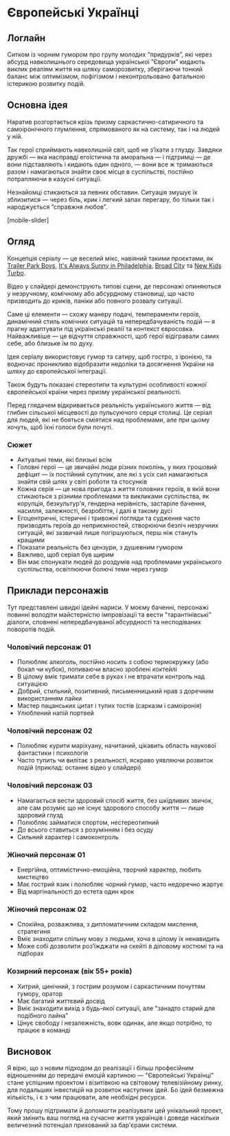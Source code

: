 # Європейські Українці

## Логлайн

Ситком із чорним гумором про групу молодих “придурків”, які через абсурд навколишнього середовища української ”Європи” кидають виклик реаліям життя на шляху саморозвитку, зберігаючи тонкий баланс між оптимізмом, пофігізмом і неконтрольовано фатальною істерикою розвитку подій.

## Основна ідея

Наратив розгортається крізь призму саркастично-сатиричного та самоіронічного глумлення, спрямованого як на систему, так і на людей у ній.

Так герої сприймають навколишній світ, щоб не з’їхати з глузду. Завдяки дружбі — яка насправді егоїстична та аморальна — і підтримці — де вони підставляють і кидають один одного, — вони все ж тримаються разом і намагаються знайти своє місце в суспільстві, постійно потрапляючи в казусні ситуації.

Незнайомці стикаються за певних обставин. Ситуація змушує їх зблизитися — через біль, крик і легкий запах перегару, бо тільки так і народжується ”справжня любов”.

[mobile-slider]

## Огляд

Концепція серіалу — це веселий мікс, навіяний такими проєктами, як [Trailer Park Boys](https://www.imdb.com/title/tt0290988/), [It's Always Sunny in Philadelphia](https://www.imdb.com/title/tt0472954/), [Broad City](https://www.imdb.com/title/tt2578560/) та [New Kids Turbo](https://www.imdb.com/title/tt1648112/).

Відео у слайдері демонструють типові сцени, де персонажі опиняються у незручному, комічному або абсурдному становищі, що часто призводить до криків, паніки або повного розвалу ситуації. 

Саме ці елементи — схожу манеру подачі, темпераменти героїв, динамічний стиль комічних ситуацій та непередбачуваність подій — я прагну адаптувати під українські реалії та контекст євросовка. Найважливіше — це відчуття справжності, щоб герої відігравали самих себе, або близьке їм по духу.

Ідея серіалу використовує гумор та сатиру, щоб гостро, з іронією, та водночас проникливо відобразити недоліки та досягнення України на шляху до європейської інтеграції. 

Також будуть показані стереотипи та культурні особливості кожної європейської країни через призму української реальності.

Перед глядачем відкривається реальність українського життя — від глибин сільської місцевості до пульсуючого серця столиці. Це серіал для людей, які не бояться сміятися над проблемами, але при цьому хочуть, щоб їхні голоси були почуті.

### Сюжет

- Актуальні теми, які близькі всім
- Головні герої — це звичайні люди різних поколінь, у яких грошовий дефіцит — їх постійний супутник, але які з усіх сил намагаються знайти свій шлях у світі роботи та стосунків
- Кожна серія — це нова пригода з життя головних героїв, в якій вони стикаються з різними проблемами та викликами суспільства, як корупція, безкультур'я, гендерна нерівність, застаріле бачення, насилля, залежності, безробіття, і далі в такому дусі
- Егоцентричні, істеричні і тривожні погляди та судження часто призводять героїв до неприємностей, створюючи безліч незручних ситуацій, які зазвичай лише погіршуються, перш ніж стануть кращими
- Показати реальність без цензури, з душевним гумором
- Важливо, щоб серіал був щирим
- Він має спонукати людей до роздумів над проблемами українського суспільства, освітлюючи болючі теми через гумор

## Приклади персонажів

Тут представлені швидкі ідейні нариси. У моєму баченні, персонажі повинні володіти майстерністю імпровізації та вести "тарантінівські" діалоги, сповнені непередбачуваної абсурдності та несподіваних поворотів подій.

### Чоловічий персонаж 01

- Полюбляє алкоголь, постійно носить з собою термокружку (або бокал чи кубок), попиваючи власно зроблені коктейлі
- В цілому вміє тримати себе в руках і не втрачати контроль над ситуацією
- Добрий, стильний, позитивний, письменницький нрав з доречним використанням лайки
- Мастер пацанських цитат і тупих тостів (сарказм і самоіронія)
- Улюблений напій портвей

### Чоловічий персонаж 02

- Полюбляє курити маріхуану, начитаний, цікавить область наукової фантастики і психологія
- Часто тупить чи вилітає з реальності, яскраво уявляючи розвиток подій (приклад: останнє відео у слайдері)

### Чоловічий персонаж 03

- Намагається вести здоровий спосіб життя, без шкідливих звичок, але сам розуміє що не існує здорового способу життя — лише здоровий глузд
- Полюбляє займатися спортом, нестереотипний
- До всього ставиться з розумінням і без осуду
- Сильний характер і самоконтроль

### Жіночий персонаж 01

- Енергійна, оптимістично-емоційна, творчий характер, любить мистецтво
- Має гострий язик і полюбляє чорний гумор, часто недоречно жартує
- Від маргінальності до естета один крок

### Жіночий персонаж 02

- Спокійна, розважлива, з дипломатичним складом мислення, стратегиня
- Вміє знаходити спільну мову з людьми, хоча в цілому їх ненавидить
- Може собі дозволити роз’їжджати на скейті в діловому костюмі та на підборах

### Козирний персонаж (вік 55+ років)

- Хитрий, цинічний, з гострим розумом і саркастичним почуттям гумору, оратор
- Має багатий життєвий досвід
- Вміє знаходити вихід з будь-якої ситуації, але "занадто старий для подібного лайна"
- Цінує свободу і незалежність, вовк одинак, але якщо потрібно, то працює в команді

## Висновок

Я вірю, що з новим підходом до реалізації і більш професійним відношенням до передачі емоцій картиною — "Європейські Українці" стане успішним проектом і візитівкою на світовому телевізійному ринку, для подальших інвестицій на розвиток наступних ідей. Бо ідей безмежна кількість, і є з чим працювати, але необхідні ресурси.

Тому прошу підтримати й допомогти реалізувати цей унікальний проект, який змінить ваш погляд на сучасне життя українців і доведе наскільки величезний потенціал прихований за бар'єрами системи.